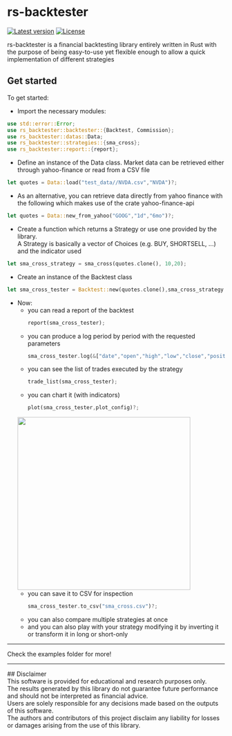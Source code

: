 # rs-backtester
[![Latest version](https://img.shields.io/crates/v/rs-backtester.svg)](https://crates.io/crates/rs-backtester)
[![License](https://img.shields.io/badge/license-Apache%202.0-blue?style=flat-square)](https://github.com/nicferrari/rs-backtester/blob/master/LICENSE-APACHE-2.0)

rs-backtester is a financial backtesting library entirely written  in Rust with the purpose of being
easy-to-use yet flexible enough to allow a quick implementation of different strategies

## Get started

To get started:
- Import the necessary modules:
```rust
use std::error::Error;
use rs_backtester::backtester::{Backtest, Commission};
use rs_backtester::datas::Data;
use rs_backtester::strategies::{sma_cross};
use rs_backtester::report::{report};
```
- Define an instance of the Data class. Market data can be retrieved either through yahoo-finance or read from
a CSV file
```rust
let quotes = Data::load("test_data//NVDA.csv","NVDA")?;
```
- As an alternative, you can retrieve data directly from yahoo finance with the following
which makes use of the crate yahoo-finance-api
```rust
let quotes = Data::new_from_yahoo("GOOG","1d","6mo")?;
```
- Create a function which returns a Strategy or use one provided by the library.<BR>
A Strategy is basically a vector of Choices (e.g. BUY, SHORTSELL, ...)
and the indicator used
```rust
let sma_cross_strategy = sma_cross(quotes.clone(), 10,20);
```
- Create an instance of the Backtest class
```rust
let sma_cross_tester = Backtest::new(quotes.clone(),sma_cross_strategy.clone(),100000f64, Commission::default());
```
- Now:
  - you can read a report of the backtest
    ```rust
    report(sma_cross_tester);
    ```
  - you can produce a log period by period with the requested parameters
    ```rust
    sma_cross_tester.log(&["date","open","high","low","close","position","account","indicator"]);
    ```
  - you can see the list of trades executed by the strategy
    ```rust
    trade_list(sma_cross_tester);
    ```
  - you can chart it (with indicators)
    ```rust
    plot(sma_cross_tester,plot_config)?;
    ``` 
  <img src="https://github.com/nicferrari/rs-backtester/blob/master/plot.png" width="400"><BR>
  - you can save it to CSV for inspection
    ```rust
    sma_cross_tester.to_csv("sma_cross.csv")?;
    ```
  - you can also compare multiple strategies at once
  - and you can also play with your strategy modifying it by inverting it or transform it in long or short-only
<HR>
Check the examples folder for more!
<br>

<HR>
## Disclaimer <br>
This software is provided for educational and research purposes only.<br>
The results generated by this library do not guarantee future performance and should not be interpreted as financial advice.<br>
Users are solely responsible for any decisions made based on the outputs of this software.<br>
The authors and contributors of this project disclaim any liability for losses or damages arising from the use of this library.

